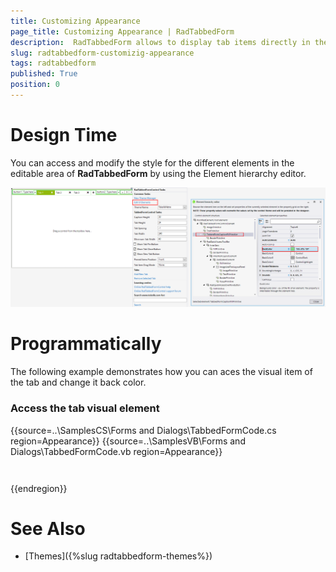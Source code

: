 ```yaml
---
title: Customizing Appearance
page_title: Customizing Appearance | RadTabbedForm
description:  RadTabbedForm allows to display tab items directly in the title bar  
slug: radtabbedform-customizig-appearance
tags: radtabbedform
published: True
position: 0
---
```


# Design Time

You can access and modify the style for the different elements in the editable area of __RadTabbedForm__ by using the Element hierarchy editor.

![radtabbedform-customizing-appearance001](images/customizing-appearance001.png)


# Programmatically

The following example demonstrates how you can aces the visual item of the tab and change it back color. 

### Access the tab visual element

{{source=..\SamplesCS\Forms and Dialogs\TabbedFormCode.cs region=Appearance}} 
{{source=..\SamplesVB\Forms and Dialogs\TabbedFormCode.vb region=Appearance}}
````C#
````
````VB.NET
```` 

{{endregion}}  


# See Also

* [Themes]({%slug radtabbedform-themes%})